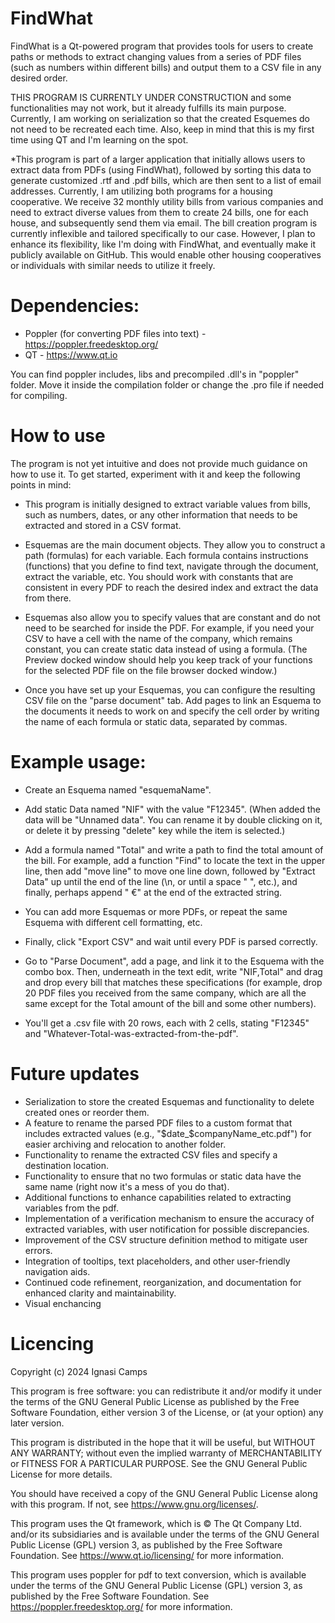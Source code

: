 # FindWhat
FindWhat is a Qt-powered program that provides tools for users to create paths or methods to extract changing values from a series of PDF files (such as numbers within different bills) and output them to a CSV file in any desired order.

THIS PROGRAM IS CURRENTLY UNDER CONSTRUCTION and some functionalities may not work, but it already fulfills its main purpose. Currently, I am working on serialization so that the created Esquemes do not need to be recreated each time. Also, keep in mind that this is my first time using QT and I'm learning on the spot.

*This program is part of a larger application that initially allows users to extract data from PDFs (using FindWhat), followed by sorting this data to generate customized .rtf and .pdf bills, which are then sent to a list of email addresses. Currently, I am utilizing both programs for a housing cooperative. We receive 32 monthly utility bills from various companies and need to extract diverse values from them to create 24 bills, one for each house, and subsequently send them via email. The bill creation program is currently inflexible and tailored specifically to our case. However, I plan to enhance its flexibility, like I'm doing with FindWhat, and eventually make it publicly available on GitHub. This would enable other housing cooperatives or individuals with similar needs to utilize it freely.

# Dependencies:
- Poppler (for converting PDF files into text)  -  https://poppler.freedesktop.org/
- QT                                            -  https://www.qt.io

You can find poppler includes, libs and precompiled .dll's in "poppler" folder. Move it inside the compilation folder or change the .pro file if needed for compiling.

# How to use
The program is not yet intuitive and does not provide much guidance on how to use it. To get started, experiment with it and keep the following points in mind:

- This program is initially designed to extract variable values from bills, such as numbers, dates, or any other information that needs to be extracted and stored in a CSV format.

- Esquemas are the main document objects. They allow you to construct a path (formulas) for each variable. Each formula contains instructions (functions) that you define to find text, navigate through the document, extract the variable, etc. You should work with constants that are consistent in every PDF to reach the desired index and extract the data from there.

- Esquemas also allow you to specify values that are constant and do not need to be searched for inside the PDF. For example, if you need your CSV to have a cell with the name of the company, which remains constant, you can create static data instead of using a formula. (The Preview docked window should help you keep track of your functions for the selected PDF file on the file browser docked window.)

- Once you have set up your Esquemas, you can configure the resulting CSV file on the "parse document" tab. Add pages to link an Esquema to the documents it needs to work on and specify the cell order by writing the name of each formula or static data, separated by commas.

# Example usage:
- Create an Esquema named "esquemaName".

- Add static Data named "NIF" with the value "F12345". (When added the data will be "Unnamed data". You can rename it by double clicking on it, or delete it by pressing "delete" key while the item is selected.)

- Add a formula named "Total" and write a path to find the total amount of the bill. For example, add a function "Find" to locate the text in the upper line, then add "move line" to move one line down, followed by "Extract Data" up until the end of the line (\n, or until a space " ", etc.), and finally, perhaps append " €" at the end of the extracted string.

- You can add more Esquemas or more PDFs, or repeat the same Esquema with different cell formatting, etc.

- Finally, click "Export CSV" and wait until every PDF is parsed correctly.

- Go to "Parse Document", add a page, and link it to the Esquema with the combo box. Then, underneath in the text edit, write "NIF,Total" and drag and drop every bill that matches these specifications (for example, drop 20 PDF files you received from the same company, which are all the same except for the Total amount of the bill and some other numbers).

- You'll get a .csv file with 20 rows, each with 2 cells, stating "F12345" and "Whatever-Total-was-extracted-from-the-pdf".

# Future updates
- Serialization to store the created Esquemas and functionality to delete created ones or reorder them.
- A feature to rename the parsed PDF files to a custom format that includes extracted values (e.g., "$date_$companyName_etc.pdf") for easier archiving and relocation to another folder.
- Functionality to rename the extracted CSV files and specify a destination location.
- Functionality to ensure that no two formulas or static data have the same name (right now it's a mess of you do that).
- Additional functions to enhance capabilities related to extracting variables from the pdf.
- Implementation of a verification mechanism to ensure the accuracy of extracted variables, with user notification for possible discrepancies.
- Improvement of the CSV structure definition method to mitigate user errors.
- Integration of tooltips, text placeholders, and other user-friendly navigation aids.
- Continued code refinement, reorganization, and documentation for enhanced clarity and maintainability.
- Visual enchancing

# Licencing
Copyright (c) 2024 Ignasi Camps

This program is free software: you can redistribute it and/or modify it under the terms of the GNU General Public License as published by the Free Software Foundation, either version 3 of the License, or (at your option) any later version.

This program is distributed in the hope that it will be useful, but WITHOUT ANY WARRANTY; without even the implied warranty of MERCHANTABILITY or FITNESS FOR A PARTICULAR PURPOSE.  See the GNU General Public License for more details.

You should have received a copy of the GNU General Public License along with this program. If not, see <https://www.gnu.org/licenses/>.

This program uses the Qt framework, which is © The Qt Company Ltd. and/or its subsidiaries and is available under the terms of the GNU General Public License (GPL) version 3, as published by the Free Software Foundation. See https://www.qt.io/licensing/ for more information.

This program uses poppler for pdf to text conversion, which is available under the terms of the GNU General Public License (GPL) version 3,
as published by the Free Software Foundation. See https://poppler.freedesktop.org/ for more information.
